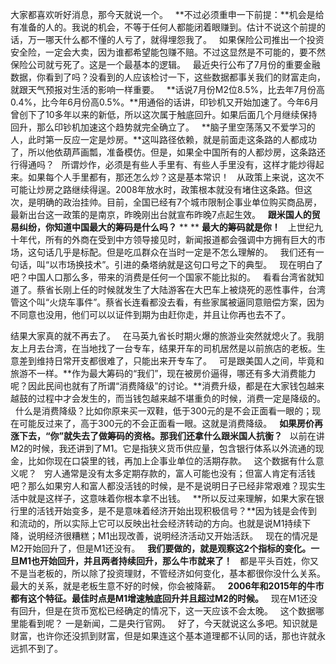 大家都喜欢听好消息，那今天就说一个。
 
**不过必须重申一下前提：**机会是给有准备的人的。我说的机会，不等于任何人都能闭着眼赚到。估计不说这个前提的话，万一哪天什么都不懂的人亏了，就得埋怨我了。
 
如果保险公司推出一个投资安全险，一定会大卖，因为谁都希望能包赚不赔。不过这显然是不可能的，要不然保险公司就亏死了。这是一个最基本的逻辑。
 
最近央行公布了7月份的重要金融数据，你看到了吗？没看到的人应该检讨一下，这些数据都事关我们的财富走向，就跟天气预报对生活的影响一样重要。
 
**话说7月份M2位8.5%，比去年7月份高0.4%，比今年6月份高0.5%。**用通俗的话讲，印钞机又开始加速了。今年6月曾创下了10多年以来的新低，所以这次属于触底回升。如果后面几个月继续保持回升，那么印钞机加速这个趋势就完全确立了。
 
**脑子里空荡荡又不爱学习的人，此时第一反应一定是炒房。**这叫路径依赖，就是前面走这条路的人都成功了，所以他依葫芦画瓢，准备模仿。但是，如果全中国所有的人都炒房，这条路还行得通吗？
 
所谓炒作，必须是有些人手里有、有些人手里没有，这样才能炒得起来。如果每个人手里都有，那还怎么炒？这是基本常识！
 
从政策上来说，这次不可能让炒房之路继续得逞。2008年放水时，政策根本就没有堵住这条路。但这次，是明确的政治挂帅。目前，全国已经有7个城市限制企事业单位购买商品房，最新出台这一政策的是南京，昨晚刚出台就宣布昨晚7点起生效。
 
**跟米国人的贸易纠纷，你知道中国最大的筹码是什么吗？**
** **
**最大的筹码就是你！**
 
上世纪九十年代，所有的外商在受到中方领导接见时，新闻报道都会强调中方拥有巨大的市场，这句话几乎是标配。但是吃瓜群众在当时一定是不怎么理解的。
 
我们还有一句话，叫“以市场换技术”。引进的桑塔纳就是这句口号之下的典型。
 
现在明白了吧？中国人口那么多，带来的消费是任何一个国家不能比拟的。
 
看看台湾省就知道了。蔡省长刚上任的时候就发生了大陆游客在大巴车上被烧死的恶性事件，台湾管这个叫“火烧车事件”。蔡省长连看都没去看，有些家属被逼同意赔偿方案，因为不同意也没用，他们可以以证件到期为由赶你走，并且让你再也去不了。
  
结果大家真的就不再去了。
 
在马英九省长时期火爆的旅游业突然就熄火了。我朋友上月去台湾，在当地找了一台专车，结果开车的司机居然是以前旅店的老板。生意差到维持日常开支都很难了，只能出来开专车了。
 
可是跟美国人之间，毕竟和旅游不一样。**作为最大筹码的“我们”，现在被房价逼得，哪还有多大消费能力呢？因此民间也就有了所谓“消费降级”的讨论。**消费升级，都是在大家钱包越来越鼓的过程中才会发生的，而当钱包越来越不堪重负的时候，消费一定是降级的。
 
什么是消费降级？比如你原来买一双鞋，低于300元的是不会正面看一眼的；现在可能反过来了，高于300元的不会正面看一眼。这就是消费降级。
 
**如果房价再涨下去，“你”就失去了做筹码的资格。那我们还拿什么跟米国人抗衡？**
 
以前在讲M2的时候，我还讲到了M1。它是指狭义货币供应量，包含银行体系以外流通的现金，比如你现在口袋里的钱，再加上企事业单位的活期存款。
 
这个数据有什么意义呢？
 
穷人通常是没有太多定期存款的，富人可能也没有；但富人肯定有活钱吧？那么如果穷人和富人都没活钱的时候，是不是说明日子已经非常艰难？现实生活中就是这样子，这意味着你根本拿不出钱。
 
**所以反过来理解，如果大家在银行里的活钱开始变多，是不是意味着经济开始出现积极信号？**因为钱是会传到和流动的，所以实际上它可以反映出社会经济转动的方向。也就是说M1持续下降，说明经济很糟糕；M1出现改善，说明经济活动又开始活跃。
 
现在的情况是M2开始回升了，但是M1还没有。
 
**我们要做的，就是观察这2个指标的变化。一旦M1也开始回升，并且两者持续回升，那么牛市就来了！**
 
都是平头百姓，你又不是当老板的，所以除了投资理财，不管经济如何变化，基本都很你没什么关系。最大的关系，就是老板生意不好的时候，你会被降薪。
 
**2006年和2015年的牛市都有这个特征。最佳时点是M1增速触底回升并且超过M2的时候。**
 
现在M1还没有回升，但是在货币宽松已经确定的情况下，这一天应该不会太晚。
 
这个数据哪里能看到呢？ 一是新闻，二是央行官网。
 
好了，今天就说这么多吧。知识就是财富，也许你还没抓到财富，但是如果连这个基本道理都不认同的话，那也许就永远抓不到了。